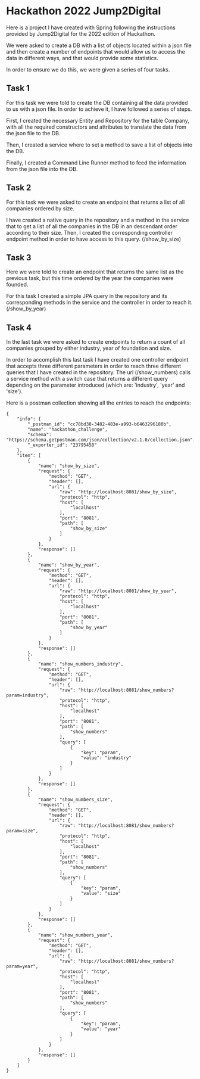 # Hackathon 2022 Jump2Digital

Here is a project I have created with Spring following the instructions provided by Jump2Digital for the 2022 edition of Hackathon.

We were asked to create a DB with a list of objects located within a json file and then create a number of endpoints that would allow us to access the data in different ways, and that would provide some statistics.

In order to ensure we do this, we were given a series of four tasks.

## Task 1

For this task we were told to create the DB containing al the data provided to us with a json file. In order to achieve it, I have followed a series of steps.

First, I created the necessary Entity and Repository for the table Company, with all the required constructors and attributes to translate the data from the json file to the DB.

Then, I created a service where to set a method to save a list of objects into the DB.

Finally, I created a Command Line Runner method to feed the information from the json file into the DB.

## Task 2

For this task we were asked to create an endpoint that returns a list of all companies ordered by size.

I have created a native query in the repository and a method in the service that to get a list of all the companies in the DB in an descendant order according to their size. Then, I created the corresponding controller endpoint method in order to have access to this query. (/show_by_size)

## Task 3

Here we were told to create an endpoint that returns the same list as the previous task, but this time ordered by the year the companies were founded.

For this task I created a simple JPA query in the repository and its corresponding methods in the service and the controller in order to reach it. (/show_by_year)

## Task 4

In the last task we were asked to create endpoints to return a count of all companies grouped by either industry, year of foundation and size. 

In order to accomplish this last task I have created one controller endpoint that accepts three different parameters in order to reach three different queries that I have created in the repository. The url (/show_numbers) calls a service method with a switch case that returns a different query depending on the parameter introduced (which are: 'industry', 'year' and 'size').

Here is a postman collection showing all the entries to reach the endpoints:

~~~~
{
	"info": {
		"_postman_id": "cc78bd38-3482-483e-a993-b6463296180b",
		"name": "hackathon_challenge",
		"schema": "https://schema.getpostman.com/json/collection/v2.1.0/collection.json",
		"_exporter_id": "23795458"
	},
	"item": [
		{
			"name": "show_by_size",
			"request": {
				"method": "GET",
				"header": [],
				"url": {
					"raw": "http://localhost:8081/show_by_size",
					"protocol": "http",
					"host": [
						"localhost"
					],
					"port": "8081",
					"path": [
						"show_by_size"
					]
				}
			},
			"response": []
		},
		{
			"name": "show_by_year",
			"request": {
				"method": "GET",
				"header": [],
				"url": {
					"raw": "http://localhost:8081/show_by_year",
					"protocol": "http",
					"host": [
						"localhost"
					],
					"port": "8081",
					"path": [
						"show_by_year"
					]
				}
			},
			"response": []
		},
		{
			"name": "show_numbers_industry",
			"request": {
				"method": "GET",
				"header": [],
				"url": {
					"raw": "http://localhost:8081/show_numbers?param=industry",
					"protocol": "http",
					"host": [
						"localhost"
					],
					"port": "8081",
					"path": [
						"show_numbers"
					],
					"query": [
						{
							"key": "param",
							"value": "industry"
						}
					]
				}
			},
			"response": []
		},
		{
			"name": "show_numbers_size",
			"request": {
				"method": "GET",
				"header": [],
				"url": {
					"raw": "http://localhost:8081/show_numbers?param=size",
					"protocol": "http",
					"host": [
						"localhost"
					],
					"port": "8081",
					"path": [
						"show_numbers"
					],
					"query": [
						{
							"key": "param",
							"value": "size"
						}
					]
				}
			},
			"response": []
		},
		{
			"name": "show_numbers_year",
			"request": {
				"method": "GET",
				"header": [],
				"url": {
					"raw": "http://localhost:8081/show_numbers?param=year",
					"protocol": "http",
					"host": [
						"localhost"
					],
					"port": "8081",
					"path": [
						"show_numbers"
					],
					"query": [
						{
							"key": "param",
							"value": "year"
						}
					]
				}
			},
			"response": []
		}
	]
}
~~~~
